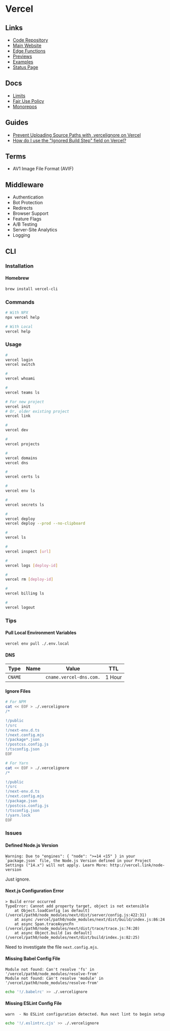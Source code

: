 # Vercel

<!--
https://vercel.com/analytics
https://vercel.com/edge
https://vercel.com/live
https://vercel.com/docs/concepts/deployments/checks
https://github.com/vercel/next-rsc-demo
https://github.com/vercel/nextjs-subscription-payments
https://edge-mug.vercel.app/edge
https://github.com/kovacsmarkakos/hacker-news-next
https://github.com/leerob/esm
https://epic-course-platform.vercel.app/
-->

## Links

- [Code Repository](https://github.com/vercel/vercel)
- [Main Website](https://vercel.com)
- [Edge Functions](https://vercel.com/features/edge-functions)
- [Previews](https://vercel.com/features/previews#checks)
- [Examples](https://github.com/vercel/examples)
- [Status Page](https://vercel-status.com)

## Docs

- [Limits](https://vercel.com/docs/concepts/limits/overview)
- [Fair Use Policy](https://vercel.com/docs/concepts/limits/fair-use-policy)
- [Monorepos](https://vercel.com/docs/concepts/git/monorepos)

## Guides

- [Prevent Uploading Source Paths with .vercelignore on Vercel](https://vercel.com/guides/prevent-uploading-sourcepaths-with-vercelignore)
- [How do I use the "Ignored Build Step" field on Vercel?](https://vercel.com/support/articles/how-do-i-use-the-ignored-build-step-field-on-vercel)

## Terms

- AV1 Image File Format (AVIF)

## Middleware

- Authentication
- Bot Protection
- Redirects
- Browser Support
- Feature Flags
- A/B Testing
- Server-Site Analytics
- Logging

<!-- ##

- No Cold Boots
- Deploy Globally
- Support Streaming
-->

<!-- ##

- Server-Side Streaming
- React Server Components
-->

## CLI

### Installation

#### Homebrew

```sh
brew install vercel-cli
```

### Commands

```sh
# With NPX
npx vercel help

# With Local
vercel help
```

### Usage

```sh
#
vercel login
vercel switch

#
vercel whoami

#
vercel teams ls

# For new project
vercel init
# Or, older existing project
vercel link

#
vercel dev

#
vercel projects

#
vercel domains
vercel dns

#
vercel certs ls

#
vercel env ls

#
vercel secrets ls

#
vercel deploy
vercel deploy --prod --no-clipboard

#
vercel ls

#
vercel inspect [url]

#
vercel logs [deploy-id]

#
vercel rm [deploy-id]

#
vercel billing ls

#
vercel logout
```

### Tips

<!-- #### Ignore Build Step

git diff --quiet HEAD^ HEAD ./ -->

#### Pull Local Environment Variables

```sh
vercel env pull ./.env.local
```

#### DNS

<!--
assets
signatures
-->

| Type    | Name | Value                   | TTL    |
| ------- | ---- | ----------------------- | ------ |
| `CNAME` |      | `cname.vercel-dns.com.` | 1 Hour |

#### Ignore Files

```sh
# For NPM
cat << EOF > ./.vercelignore
/*

!/public
!/src
!/next-env.d.ts
!/next.config.mjs
!/package*.json
!/postcss.config.js
!/tsconfig.json
EOF

# For Yarn
cat << EOF > ./.vercelignore
/*

!/public
!/src
!/next-env.d.ts
!/next.config.mjs
!/package.json
!/postcss.config.js
!/tsconfig.json
!/yarn.lock
EOF
```

### Issues

#### Defined Node.js Version

```log
Warning: Due to "engines": { "node": ">=14 <15" } in your `package.json` file, the Node.js Version defined in your Project Settings ("14.x") will not apply. Learn More: http://vercel.link/node-version
```

Just ignore.

#### Next.js Configuration Error

```log
> Build error occurred
TypeError: Cannot add property target, object is not extensible
    at Object.loadConfig [as default] (/vercel/path0/node_modules/next/dist/server/config.js:422:31)
    at async /vercel/path0/node_modules/next/dist/build/index.js:86:24
    at async Span.traceAsyncFn (/vercel/path0/node_modules/next/dist/trace/trace.js:74:20)
    at async Object.build [as default] (/vercel/path0/node_modules/next/dist/build/index.js:82:25)
```

Need to investigate the file `next.config.mjs`.

#### Missing Babel Config File

```log
Module not found: Can't resolve 'fs' in '/vercel/path0/node_modules/resolve-from'
Module not found: Can't resolve 'module' in '/vercel/path0/node_modules/resolve-from'
```

```sh
echo '!/.babelrc' >> ./.vercelignore
```

#### Missing ESLint Config File

```log
warn  - No ESLint configuration detected. Run next lint to begin setup
```

```sh
echo '!/.eslintrc.cjs' >> ./.vercelignore
```

<!--
"cleanUrls": true,
"trailingSlash": false,
"headers": [
  {
    "source": "/(.*)",
    "headers": [
      {
        "key": "Cache-Control",
        "value": "public, max-age=864000"
      }
    ]
  }
],
-->

<!--
    {
      "src": "/(.+)(woff|woff2)",
      "headers": { "cache-control": "public, max-age=31536000, immutable" }
    },
-->

<!--
    {
      "src": "/(.+)(ico|jpg|gif|png|svg|webp|css|js)",
      "headers": { "cache-control": "public, max-age=604800, immutable" }
    },

    { "handle": "filesystem" },
    { "src": "/(.*)", "status": 404, "dest": "/public/404.html" }
-->

